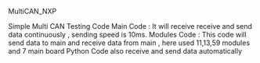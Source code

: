 MultiCAN_NXP

Simple Multi CAN Testing Code 
Main Code : It  will receive receive and send data continuously , sending speed is 10ms.
Modules Code : This code will send data to main and receive data from main  , here used 11,13,59 modules and 7 main board
Python Code also receive and send data automatically 
